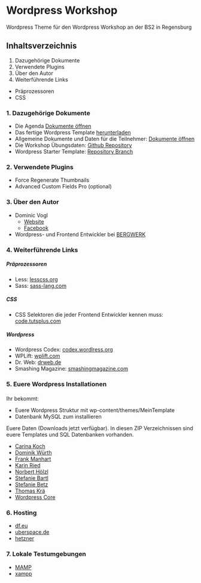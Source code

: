 # Wordpress Workshop
Wordpress Theme für den Wordpress Workshop an der BS2 in Regensburg

## Inhaltsverzeichnis
1. Dazugehörige Dokumente
2. Verwendete Plugins
3. Über den Autor
4. Weiterführende Links
  * Präprozessoren
  * CSS

### 1. Dazugehörige Dokumente
* Die Agenda [Dokumente öffnen](https://www.dropbox.com/sh/0st5j2rgq3tfh7k/AAAOn2GOFXmse7F3MQnrqlxMa?dl=0)
* Das fertige Wordpress Template [herunterladen](https://github.com/dvcccc/wp_workshop_template/archive/master.zip)
* Allgemeine Dokumente und Daten für die Teilnehmer: [Dokumente öffnen](https://www.dropbox.com/sh/0st5j2rgq3tfh7k/AAAOn2GOFXmse7F3MQnrqlxMa?dl=0)
* Die Workshop Übungsdaten: [Github Repository](https://github.com/dvcccc/wp_workshop_practice)
* Wordpress Starter Template: [Repository Branch](https://github.com/dvcccc/wp_workshop_template/tree/starter-template)

### 2. Verwendete Plugins

* Force Regenerate Thumbnails
* Advanced Custom Fields Pro (optional)

### 3. Über den Autor

* Dominic Vogl
    * [Website](http://www.cat-ia.de)
    * [Facebook](https://www.facebook.com/dominic.vogl)  
* Wordpress- und Frontend Entwickler bei [BERGWERK](https://www.bergwerk.ag)

### 4. Weiterführende Links

##### Präprozessoren
* Less: [lesscss.org](http://lesscss.org/)
* Sass: [sass-lang.com](http://sass-lang.com/)

##### CSS
* CSS Selektoren die jeder Frontend Entwickler kennen muss: [code.tutsplus.com](http://code.tutsplus.com/tutorials/the-30-css-selectors-you-must-memorize--net-16048)

##### Wordpress
* Wordpress Codex: [codex.wordlress.org](https://codex.wordpress.org/)
* WPLift: [wplift.com](http://wplift.com/)
* Dr. Web: [drweb.de](http://www.drweb.de/magazin/category/wordpress/)
* Smashing Magazine: [smashingmagazine.com](http://www.smashingmagazine.com/category/wordpress/)

### 5. Euere Wordpress Installationen

####
Ihr bekommt:
* Euere Wordpress Struktur mit wp-content/themes/MeinTemplate
* Datenbank MySQL zum installieren

Euere Daten (Downloads jetzt verfügbar).
In diesen ZIP Verzeichnissen sind euere Templates und SQL Datenbanken vorhanden.
* [Carina Koch](https://github.com/dvcccc/wp_workshop_template/blob/master/participant-data/ckoch.zip?raw=true)
* [Dominik Würth](https://github.com/dvcccc/wp_workshop_template/blob/master/participant-data/dwuerth.zip?raw=true)
* [Frank Manhart](https://github.com/dvcccc/wp_workshop_template/blob/master/participant-data/fmanhart.zip?raw=true)
* [Karin Ried](https://github.com/dvcccc/wp_workshop_template/blob/master/participant-data/kried.zip?raw=true)
* [Norbert Hölzl](https://github.com/dvcccc/wp_workshop_template/blob/master/participant-data/nhoelzl.zip?raw=true)
* [Stefanie Bartl](https://github.com/dvcccc/wp_workshop_template/blob/master/participant-data/sbartl.zip?raw=true)
* [Stefanie Betz](https://github.com/dvcccc/wp_workshop_template/blob/master/participant-data/sbetz.zip?raw=true)
* [Thomas Krä](https://github.com/dvcccc/wp_workshop_template/blob/master/participant-data/skrae.zip?raw=true)
* [Wordpress Core](https://de.wordpress.org/latest-de_DE.zip) 

### 6. Hosting

* [df.eu](https://www.df.eu/de/webhosting/my-home-plus/)
* [uberspace.de](https://uberspace.de/)
* [hetzner](https://www.hetzner.de/hosting/produkte_webspace/level1)

### 7. Lokale Testumgebungen
* [MAMP](https://www.mamp.info/de/)
* [xampp](https://www.apachefriends.org/de/index.html)
